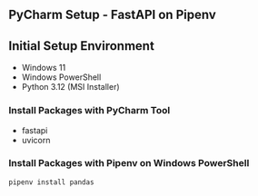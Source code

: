 ## PyCharm Setup - FastAPI on Pipenv

## Initial Setup Environment
- Windows 11
- Windows PowerShell
- Python 3.12 (MSI Installer)

### Install Packages with PyCharm Tool
- fastapi
- uvicorn

### Install Packages with Pipenv on Windows PowerShell
```powershell
pipenv install pandas
```